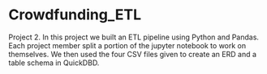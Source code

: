 # Crowdfunding_ETL
Project 2. 
In this project we built an ETL pipeline using Python and Pandas. Each project member split a portion of the jupyter notebook to work on themselves. We then used the four CSV files given to create an ERD and a table schema in QuickDBD. 

